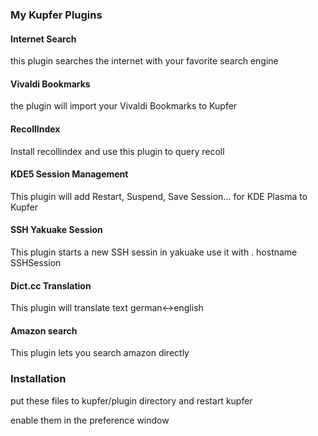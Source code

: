 ### My Kupfer Plugins

#### Internet Search
this plugin searches the internet with your favorite search engine

#### Vivaldi Bookmarks
the plugin will import your Vivaldi Bookmarks to Kupfer

#### RecollIndex
Install recollindex and use this plugin to query recoll

#### KDE5 Session Management
This plugin will add Restart, Suspend, Save Session... for KDE Plasma to Kupfer

#### SSH Yakuake Session
This plugin starts a new SSH sessin in yakuake
use it with
. hostname <tab> SSHSession

#### Dict.cc Translation
This plugin will translate text german<->english

#### Amazon search
This plugin lets you search amazon directly

### Installation
put these files to kupfer/plugin directory and restart kupfer

enable them in the preference window
